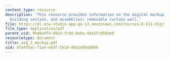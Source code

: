 ```yaml
---
content_type: resource
description: 'This resource provides information on the digital mockup, fabrication:
  building section, and assemblies: removable curtain wall.'
file: https://ol-ocw-studio-app-qa.s3.amazonaws.com/courses/4-511-digital-mock-up-workshop-spring-2006/d7a4fbacf1a4e63f551d49a1e99ab969_asg_2_mockup.pdf
file_type: application/pdf
parent_uid: 9bd8adf4-88a3-fc9d-0e9a-4da3fc95bbe9
resourcetype: Document
title: asg_2_mockup.pdf
uid: d7a4fbac-f1a4-e63f-551d-49a1e99ab969
---
```

